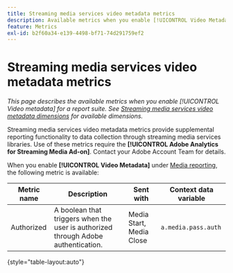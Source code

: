 ```yaml
---
title: Streaming media services video metadata metrics
description: Available metrics when you enable [!UICONTROL Video Metadata] for a report suite.
feature: Metrics
exl-id: b2f60a34-e139-4498-bf71-74d291759ef2
---
```

# Streaming media services video metadata metrics

*This page describes the available metrics when you enable [!UICONTROL Video metadata] for a report suite. See [Streaming media services video metadata dimensions](../dimensions/sm-video-metadata.md) for available dimensions.*

Streaming media services video metadata metrics provide supplemental reporting functionality to data collection through streaming media services libraries. Use of these metrics require the **[!UICONTROL Adobe Analytics for Streaming Media Ad-on]**. Contact your Adobe Account Team for details.

When you enable **[!UICONTROL Video Metadata]** under [Media reporting](/help/admin/tools/manage-rs/edit-settings/media-management.md), the following metric is available:

| Metric name | Description | Sent with | Context data variable |
| --- | --- | --- | --- |
| Authorized | A boolean that triggers when the user is authorized through Adobe authentication. | Media Start, Media Close | `a.media.pass.auth` |

{style="table-layout:auto"}
